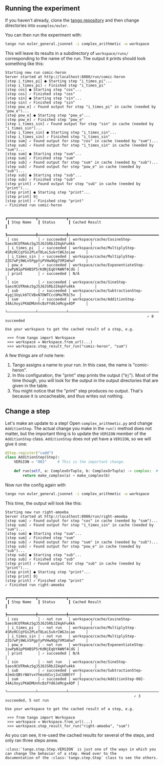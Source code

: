 ```{include} ../../../examples/euler/README.md
```

## Running the experiment

If you haven't already, clone the [tango repository](https://github.com/allenai/tango) and then
change directories into `examples/euler`.

You can then run the experiment with:

```bash
tango run euler_general.jsonnet -i complex_arithmetic -w workspace
```

This will leave its results in a subdirectory of `workspace/runs/` corresponding to the name of the run.
The output it prints should look something like this:
```
Starting new run comic-heron
Server started at http://localhost:8080/run/comic-heron
[step i_times_pi] ● Starting step "i_times_pi"...
[step i_times_pi] ✓ Finished step "i_times_pi"
[step cos] ● Starting step "cos"...
[step cos] ✓ Finished step "cos"
[step sin] ● Starting step "sin"...
[step sin] ✓ Finished step "sin"
[step pow_e] ✓ Found output for step "i_times_pi" in cache (needed by "pow_e")...
[step pow_e] ● Starting step "pow_e"...
[step pow_e] ✓ Finished step "pow_e"
[step i_times_sin] ✓ Found output for step "sin" in cache (needed by "i_times_sin")...
[step i_times_sin] ● Starting step "i_times_sin"...
[step i_times_sin] ✓ Finished step "i_times_sin"
[step sum] ✓ Found output for step "cos" in cache (needed by "sum")...
[step sum] ✓ Found output for step "i_times_sin" in cache (needed by "sum")...
[step sum] ● Starting step "sum"...
[step sum] ✓ Finished step "sum"
[step sub] ✓ Found output for step "sum" in cache (needed by "sub")...
[step sub] ✓ Found output for step "pow_e" in cache (needed by "sub")...
[step sub] ● Starting step "sub"...
[step sub] ✓ Finished step "sub"
[step print] ✓ Found output for step "sub" in cache (needed by "print")...
[step print] ● Starting step "print"...
[step print] 0j
[step print] ✓ Finished step "print"
✓ Finished run comic-heron

 ┏━━━━━━━━━━━━━┳━━━━━━━━━━━━━┳━━━━━━━━━━━━━━━━━━━━━━━━━━━━━━━━━━━━━━━━━━━━━━━━━━━━━━━━━━━━━━━━━━━┓
 ┃ Step Name   ┃ Status      ┃ Cached Result                                                     ┃
 ┡━━━━━━━━━━━━━╇━━━━━━━━━━━━━╇━━━━━━━━━━━━━━━━━━━━━━━━━━━━━━━━━━━━━━━━━━━━━━━━━━━━━━━━━━━━━━━━━━━┩
 │ cos         │ ✓ succeeded │ workspace/cache/CosineStep-5aes9CUTRmkz5gJ5J6JSRbJZ4qkFu4kk       │
 │ i_times_pi  │ ✓ succeeded │ workspace/cache/MultiplyStep-4SRzHCCqYGs2PLeT8LeL5ukrCWGJoiae     │
 │ i_times_sin │ ✓ succeeded │ workspace/cache/MultiplyStep-2ZG7wPj9WLn5PgpYyPVHw9Qg7VM1mhwf     │
 │ pow_e       │ ✓ succeeded │ workspace/cache/ExponentiateStep-1swPpNipP6HBSP5rKdNjEqbYAWNf4CdG │
 │ print       │ ✓ succeeded │ N/A                                                               │
 │ sin         │ ✓ succeeded │ workspace/cache/SineStep-5aes9CUTRmkz5gJ5J6JSRbJZ4qkFu4kk         │
 │ sub         │ ✓ succeeded │ workspace/cache/SubtractionStep-4ygj1UyLk6TCVBxN7DWTCccbMa7M1C5v  │
 │ sum         │ ✓ succeeded │ workspace/cache/AdditionStep-34AiXoyiPKADMUnhcBzFYd6JeMcgx4DP     │
 └─────────────┴─────────────┴───────────────────────────────────────────────────────────────────┘
                                                                 ✓ 8 succeeded

Use your workspace to get the cached result of a step, e.g.

 >>> from tango import Workspace
 >>> workspace = Workspace.from_url(...)
 >>> workspace.step_result_for_run("comic-heron", "sum")
```

A few things are of note here:
 1. Tango assigns a name to your run. In this case, the name is "comic-heron".
 2. In this configuration, the "print" step prints the output ("`0j`"). Most of the time though, you will look
    for the output in the output directories that are given in the table.
 3. You might notice that the "print" step produces no output. That's because it is uncacheable, and thus writes
    out nothing.


## Change a step

Let's make an update to a step! Open `complex_arithmetic.py` and change `AdditionStep`. The actual change you make
in the `run()` method does not matter, but the important thing is to update the `VERSION` member of the
`AdditionStep` class. `AdditionStep` does not yet have a `VERSION`, so we will give it one:
```Python
@Step.register("cadd")
class AdditionStep(Step):
    VERSION = "002"     # This is the important change.
    
    def run(self, a: ComplexOrTuple, b: ComplexOrTuple) -> complex:  # type: ignore
        return make_complex(a) + make_complex(b)
```

Now run the config again with
```bash
tango run euler_general.jsonnet -i complex_arithmetic -w workspace
```

This time, the output will look like this:
```
Starting new run right-amoeba
Server started at http://localhost:8080/run/right-amoeba
[step sum] ✓ Found output for step "cos" in cache (needed by "sum")...
[step sum] ✓ Found output for step "i_times_sin" in cache (needed by "sum")...
[step sum] ● Starting step "sum"...
[step sum] ✓ Finished step "sum"
[step sub] ✓ Found output for step "sum" in cache (needed by "sub")...
[step sub] ✓ Found output for step "pow_e" in cache (needed by "sub")...
[step sub] ● Starting step "sub"...
[step sub] ✓ Finished step "sub"
[step print] ✓ Found output for step "sub" in cache (needed by "print")...
[step print] ● Starting step "print"...
[step print] 0j
[step print] ✓ Finished step "print"
✓ Finished run right-amoeba

 ┏━━━━━━━━━━━━━┳━━━━━━━━━━━━━┳━━━━━━━━━━━━━━━━━━━━━━━━━━━━━━━━━━━━━━━━━━━━━━━━━━━━━━━━━━━━━━━━━━━┓
 ┃ Step Name   ┃ Status      ┃ Cached Result                                                     ┃
 ┡━━━━━━━━━━━━━╇━━━━━━━━━━━━━╇━━━━━━━━━━━━━━━━━━━━━━━━━━━━━━━━━━━━━━━━━━━━━━━━━━━━━━━━━━━━━━━━━━━┩
 │ cos         │ - not run   │ workspace/cache/CosineStep-5aes9CUTRmkz5gJ5J6JSRbJZ4qkFu4kk       │
 │ i_times_pi  │ - not run   │ workspace/cache/MultiplyStep-4SRzHCCqYGs2PLeT8LeL5ukrCWGJoiae     │
 │ i_times_sin │ - not run   │ workspace/cache/MultiplyStep-2ZG7wPj9WLn5PgpYyPVHw9Qg7VM1mhwf     │
 │ pow_e       │ - not run   │ workspace/cache/ExponentiateStep-1swPpNipP6HBSP5rKdNjEqbYAWNf4CdG │
 │ print       │ ✓ succeeded │ N/A                                                               │
 │ sin         │ - not run   │ workspace/cache/SineStep-5aes9CUTRmkz5gJ5J6JSRbJZ4qkFu4kk         │
 │ sub         │ ✓ succeeded │ workspace/cache/SubtractionStep-42mdcQBtrNAYvxYhmzdd1vj2uCG8N5Yf  │
 │ sum         │ ✓ succeeded │ workspace/cache/AdditionStep-002-34AiXoyiPKADMUnhcBzFYd6JeMcgx4DP │
 └─────────────┴─────────────┴───────────────────────────────────────────────────────────────────┘
                                                           ✓ 3 succeeded, 5 not run

Use your workspace to get the cached result of a step, e.g.

 >>> from tango import Workspace
 >>> workspace = Workspace.from_url(...)
 >>> workspace.step_result_for_run("right-amoeba", "sum")
```

As you can see, it re-used the cached results for several of the steps, and only ran three steps anew.

```{eval-rst}
:class:`tango.step.Step.VERSION` is just one of the ways in which you can change the behavior of a step. Head over to the
documentation of the :class:`tango.step.Step` class to see the others.
```
